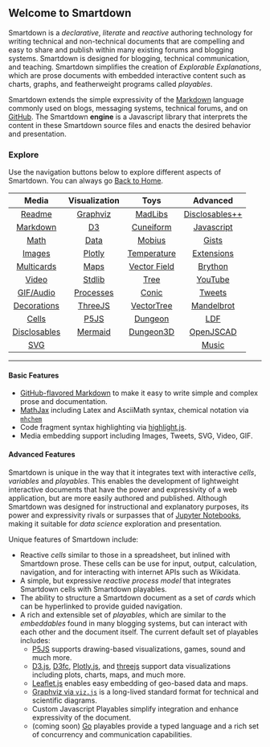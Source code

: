 ## Welcome to Smartdown

Smartdown is a *declarative*, *literate* and *reactive* authoring technology for writing technical and non-technical documents that are compelling and easy to share and publish within many existing forums and blogging systems. Smartdown is designed for blogging, technical communication, and teaching. Smartdown simplifies the creation of *Explorable Explanations*, which are prose documents with embedded interactive content such as charts, graphs, and featherweight programs called *playables*.

Smartdown extends the simple expressivity of the [Markdown](https://en.wikipedia.org/wiki/Markdown) language commonly used on blogs, messaging systems, technical forums, and on [GitHub](https://help.github.com/articles/basic-writing-and-formatting-syntax/). The Smartdown **engine** is a Javascript library that interprets the content in these Smartdown source files and enacts the desired behavior and presentation.

### Explore

Use the navigation buttons below to explore different aspects of Smartdown. You can always go [Back to Home](:@Home).

|Media|Visualization|Toys|Advanced|
|:---:|:---:|:---:|:---:|
|[Readme](:@README)|[Graphviz](:@Graphviz)|[MadLibs](:@MadLibs)|[Disclosables++](:@DisclosablesPlus)|
|[Markdown](:@Markdown)|[D3](:@D3)|[Cuneiform](:@Cuneiform)|[Javascript](:@Javascript)|
|[Math](:@Math)|[Data](:@Data)|[Mobius](:@Mobius)|[Gists](:@Gists)|
|[Images](:@Images)|[Plotly](:@Plotly)|[Temperature](:@Temperature)|[Extensions](:@Extensions)|
|[Multicards](:@Multicards)|[Maps](:@Maps)|[Vector Field](:@VectorField)|[Brython](:@Brython)|
|[Video](:@Video)|[Stdlib](:@Stdlib)|[Tree](:@Tree)|[YouTube](:@YouTube)|
|[GIF/Audio](:@GIFAndAudio)|[Processes](:@Processes)|[Conic](:@Conic)|[Tweets](:@Tweets)|
|[Decorations](:@Decorations)|[ThreeJS](:@Three)|[VectorTree](:@VectorTree)|[Mandelbrot](:@Mandelbrot)|
|[Cells](:@Cells)|[P5JS](:@P5JS)|[Dungeon](:@Dungeon)|[LDF](:@LDF)|
|[Disclosables](:@Disclosables)|[Mermaid](:@Mermaid)|[Dungeon3D](:@Games)|[OpenJSCAD](:@OpenJSCAD)|
|[SVG](:@SVG)|||[Music](:@Music)|

---

#### Basic Features

- [GitHub-flavored Markdown](https://guides.github.com/features/mastering-markdown/) to make it easy to write simple and complex prose and documentation.
- [MathJax](https://www.mathjax.org) including Latex and AsciiMath syntax, chemical notation via [`mhchem`](https://mhchem.github.io/MathJax-mhchem/)
- Code fragment syntax highlighting via [highlight.js](https://highlightjs.org).
- Media embedding support including Images, Tweets, SVG, Video, GIF.

#### Advanced Features

Smartdown is unique in the way that it integrates text with interactive *cells*, *variables* and *playables*. This enables the development of lightweight interactive documents that have the power and expressivity of a web application, but are more easily authored and published. Although Smartdown was designed for instructional and explanatory purposes, its power and expressivity rivals or surpasses that of [Jupyter Notebooks](http://jupyter.org), making it suitable for *data science* exploration and presentation.

Unique features of Smartdown include:

- Reactive *cells* similar to those in a spreadsheet, but inlined with Smartdown prose. These cells can be use for input, output, calculation, navigation, and for interacting with internet APIs such as Wikidata.
- A simple, but expressive *reactive process model* that integrates Smartdown cells with Smartdown playables.
- The ability to structure a Smartdown document as a set of *cards* which can be hyperlinked to provide guided navigation.
- A rich and extensible set of *playables*, which are similar to the *embeddables* found in many blogging systems, but can interact with each other and the document itself. The current default set of playables includes:
	- [P5JS](https://p5js.org) supports drawing-based visualizations, games, sound and much more.
	- [D3.js](https://d3js.org), [D3fc](https://d3fc.io), [Plotly.js](https://plot.ly/javascript/), and [threejs](https://threejs.org) support data visualizations including plots, charts, maps, and much more.
	- [Leaflet.js](http://leafletjs.com) enables easy embedding of geo-based data and maps.
	- [Graphviz via `viz.js`](https://github.com/mdaines/viz.js) is a long-lived standard format for technical and scientific diagrams.
	- Custom Javascript Playables simplify integration and enhance expressivity of the document.
	- (coming soon) [Go](https://github.com/gopherjs/gopherjs) playables provide a typed language and a rich set of concurrency and communication capabilities.

